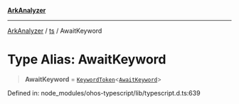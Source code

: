 [**ArkAnalyzer**](../../../../README.md)

***

[ArkAnalyzer](../../../../globals.md) / [ts](../README.md) / AwaitKeyword

# Type Alias: AwaitKeyword

> **AwaitKeyword** = [`KeywordToken`](../interfaces/KeywordToken.md)\<[`AwaitKeyword`](../enumerations/SyntaxKind.md#awaitkeyword)\>

Defined in: node\_modules/ohos-typescript/lib/typescript.d.ts:639
